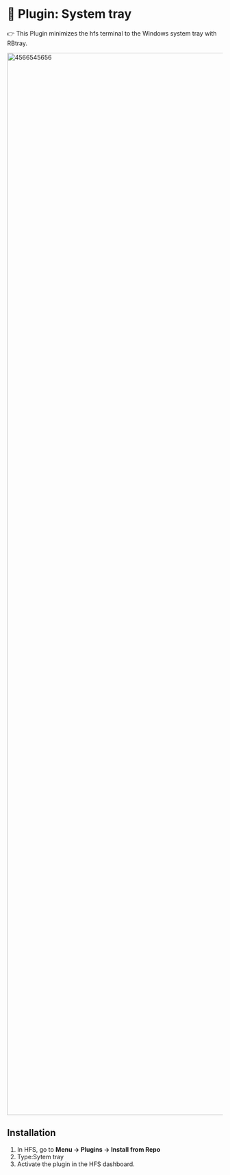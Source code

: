 # 📌 Plugin: System tray
 

👉 This Plugin minimizes the hfs terminal to the Windows system tray with RBtray.
 

<img width="4405" height="2482" alt="4566545656" src="https://github.com/user-attachments/assets/dcb5ae61-0e0d-4535-ae64-5116a0ffeb11" />



 
## Installation
1. In HFS, go to **Menu → Plugins → Install from Repo**
2. Type:Sytem tray
3. Activate the plugin in the HFS dashboard.

